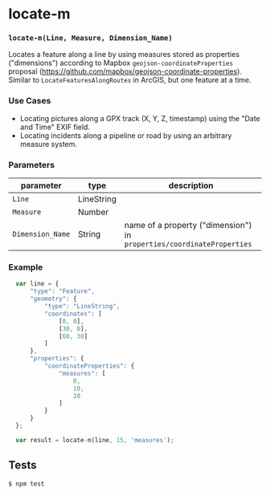 # locate-m

### `locate-m(Line, Measure, Dimension_Name)`

Locates a feature along a line by using measures stored as properties ("dimensions") according to Mapbox `geojson-coordinateProperties` proposal (https://github.com/mapbox/geojson-coordinate-properties).
Similar to `LocateFeaturesAlongRoutes` in ArcGIS, but one feature at a time.

### Use Cases

- Locating pictures along a GPX track (X, Y, Z, timestamp) using the "Date and Time" EXIF field.
- Locating incidents along a pipeline or road by using an arbitrary measure system.


### Parameters

| parameter        | type       | description                                               |
| ---------------- | ---------- | --------------------------------------------------------- |
| `Line`           | LineString |                                                           |
| `Measure`        | Number     |                                                           |
| `Dimension_Name` | String     | name of a property ("dimension") in `properties/coordinateProperties`  |                                                      |


### Example

```js
  var line = {
      "type": "Feature",
      "geometry": {
          "type": "LineString",
          "coordinates": [
              [0, 0],
              [30, 0],
              [60, 30]
          ]
      },
      "properties": {
          "coordinateProperties": {
              "measures": [
                  0,
                  10,
                  20
              ]
          }
      }
  };

  var result = locate-m(line, 15, 'measures');
```
## Tests

```sh
$ npm test
```
